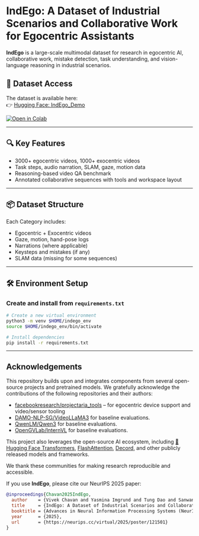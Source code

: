 # IndEgo: A Dataset of Industrial Scenarios and Collaborative Work for Egocentric Assistants

**IndEgo** is a large-scale multimodal dataset for research in egocentric AI, collaborative work, mistake detection, task understanding, and vision-language reasoning in industrial scenarios.

## 🔗 Dataset Access

The dataset is available here:  
👉 [Hugging Face: IndEgo_Demo](https://huggingface.co/datasets/vivek9chavan/IndEgo_Demo)

[![Open in Colab](https://colab.research.google.com/assets/colab-badge.svg)](https://colab.research.google.com/drive/1qCZnFQNRjBuy3vBlkMy7sMTcYkTNOzgg?usp=sharing)

---

## 🔍 Key Features
- 3000+ egocentric videos, 1000+ exocentric videos
- Task steps, audio narration, SLAM, gaze, motion data
- Reasoning-based video QA benchmark
- Annotated collaborative sequences with tools and workspace layout

---

## 📦 Dataset Structure
Each Category includes:
- Egocentric + Exocentric videos
- Gaze, motion, hand-pose logs
- Narrations (where applicable)
- Keysteps and mistakes (if any)
- SLAM data (missing for some sequences)

---

## 🛠️ Environment Setup

### Create and install from `requirements.txt`
```bash
# Create a new virtual environment
python3 -m venv $HOME/indego_env
source $HOME/indego_env/bin/activate

# Install dependencies
pip install -r requirements.txt
```
---
## Acknowledgements

This repository builds upon and integrates components from several open-source projects and pretrained models. We gratefully acknowledge the contributions of the following repositories and their authors:

- [facebookresearch/projectaria_tools](https://github.com/facebookresearch/projectaria_tools) – for egocentric device support and video/sensor tooling  
- [DAMO-NLP-SG/VideoLLaMA3](https://github.com/DAMO-NLP-SG/VideoLLaMA3) for baseline evaluations.
- [QwenLM/Qwen3](https://github.com/QwenLM/Qwen3) for baseline evaluations.
- [OpenGVLab/InternVL](https://github.com/OpenGVLab/InternVL) for baseline evaluations.

This project also leverages the open-source AI ecosystem, including [🤗 Hugging Face Transformers](https://github.com/huggingface/transformers), [FlashAttention](https://github.com/Dao-AILab/flash-attention), [Decord](https://github.com/dmlc/decord), and other publicly released models and frameworks.

We thank these communities for making research reproducible and accessible.


If you use **IndEgo**, please cite our NeurIPS 2025 paper:

```bibtex
@inproceedings{Chavan2025IndEgo,
  author    = {Vivek Chavan and Yasmina Imgrund and Tung Dao and Sanwantri Bai and Bosong Wang and Ze Lu and Oliver Heimann and J{\"o}rg Kr{\"u}ger},
  title     = {IndEgo: A Dataset of Industrial Scenarios and Collaborative Work for Egocentric Assistants},
  booktitle = {Advances in Neural Information Processing Systems (NeurIPS) Datasets and Benchmarks Track},
  year      = {2025},
  url       = {https://neurips.cc/virtual/2025/poster/121501}
}


